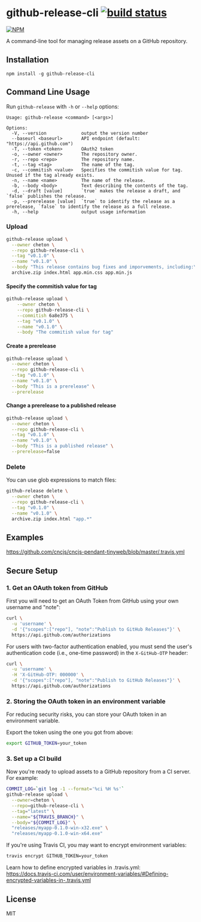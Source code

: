 # github-release-cli [![build status](https://travis-ci.org/cheton/github-release-cli.svg?branch=master)](https://travis-ci.org/cheton/github-release-cli)

[![NPM](https://nodei.co/npm/github-release-cli.png?downloads=true&stars=true)](https://www.npmjs.com/package/github-release-cli)

A command-line tool for managing release assets on a GitHub repository.

## Installation

```
npm install -g github-release-cli
```

## Command Line Usage

Run `github-release` with `-h` or `--help` options:

```
Usage: github-release <command> [<args>]

Options:
  -V, --version             output the version number
  --baseurl <baseurl>       API endpoint (default: "https://api.github.com")
  -T, --token <token>       OAuth2 token
  -o, --owner <owner>       The repository owner.
  -r, --repo <repo>         The repository name.
  -t, --tag <tag>           The name of the tag.
  -c, --commitish <value>   Specifies the commitish value for tag. Unused if the tag already exists.
  -n, --name <name>         The name of the release.
  -b, --body <body>         Text describing the contents of the tag.
  -d, --draft [value]       `true` makes the release a draft, and `false` publishes the release.
  -p, --prerelease [value]  `true` to identify the release as a prerelease, `false` to identify the release as a full release.
  -h, --help                output usage information
```

### Upload

```sh
github-release upload \
  --owner cheton \
  --repo github-release-cli \
  --tag "v0.1.0" \
  --name "v0.1.0" \
  --body "This release contains bug fixes and imporvements, including:\n..." \
  archive.zip index.html app.min.css app.min.js
```

#### Specify the commitish value for tag

```sh
github-release upload \
    --owner cheton \
    --repo github-release-cli \
    --commitish 6a8e375 \
    --tag "v0.1.0" \
    --name "v0.1.0" \
    --body "The commitish value for tag"
```

#### Create a prerelease

```sh
github-release upload \
  --owner cheton \
  --repo github-release-cli \
  --tag "v0.1.0" \
  --name "v0.1.0" \
  --body "This is a prerelease" \
  --prerelease
```

#### Change a prerelease to a published release

```sh
github-release upload \
  --owner cheton \
  --repo github-release-cli \
  --tag "v0.1.0" \
  --name "v0.1.0" \
  --body "This is a published release" \
  --prerelease=false
```

### Delete

You can use glob expressions to match files:
```sh
github-release delete \
  --owner cheton \
  --repo github-release-cli \
  --tag "v0.1.0" \
  --name "v0.1.0" \
  archive.zip index.html "app.*"
```

## Examples

https://github.com/cncjs/cncjs-pendant-tinyweb/blob/master/.travis.yml

## Secure Setup

### 1. Get an OAuth token from GitHub

First you will need to get an OAuth Token from GitHub using your own username and "note":

```sh
curl \
  -u 'username' \
  -d '{"scopes":["repo"], "note":"Publish to GitHub Releases"}' \
  https://api.github.com/authorizations
```

For users with two-factor authentication enabled, you must send the user's authentication code (i.e., one-time password) in the `X-GitHub-OTP` header:

```sh
curl \
  -u 'username' \
  -H 'X-GitHub-OTP: 000000' \
  -d '{"scopes":["repo"], "note":"Publish to GitHub Releases"}' \
  https://api.github.com/authorizations
```

### 2. Storing the OAuth token in an environment variable

For reducing security risks, you can store your OAuth token in an environment variable.

Export the token using the one you got from above:

```sh
export GITHUB_TOKEN=your_token
```

### 3. Set up a CI build

Now you're ready to upload assets to a GitHub repository from a CI server. For example:

```sh
COMMIT_LOG=`git log -1 --format='%ci %H %s'`
github-release upload \
  --owner=cheton \
  --repo=github-release-cli \
  --tag="latest" \
  --name="${TRAVIS_BRANCH}" \
  --body="${COMMIT_LOG}" \
  "releases/myapp-0.1.0-win-x32.exe" \
  "releases/myapp-0.1.0-win-x64.exe"
```

If you're using Travis CI, you may want to encrypt environment variables:

```sh
travis encrypt GITHUB_TOKEN=your_token
```

Learn how to define encrypted variables in .travis.yml:<br>
https://docs.travis-ci.com/user/environment-variables/#Defining-encrypted-variables-in-.travis.yml

## License

MIT
